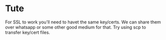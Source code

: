 # Tute

For SSL to work you'll need to havet the same key/certs. We can share them over whatsapp or some other good medium for that. Try using scp <source> <destination> to transfer key/cert files.